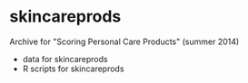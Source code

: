 # skincareprods

Archive for "Scoring Personal Care Products" (summer 2014)

- data for skincareprods
- R scripts for skincareprods
